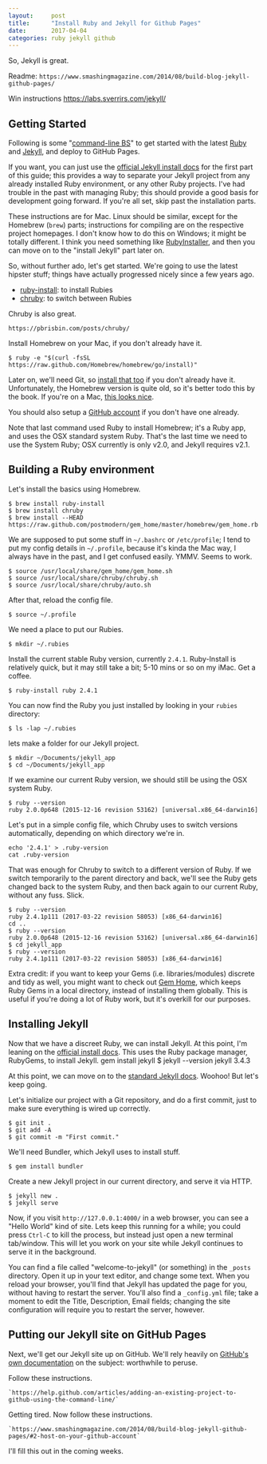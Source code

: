 ```yaml
---
layout:     post
title:      "Install Ruby and Jekyll for Github Pages"
date:       2017-04-04
categories: ruby jekyll github
---
```


So, Jekyll is great.

Readme: `https://www.smashingmagazine.com/2014/08/build-blog-jekyll-github-pages/`

Win instructions
    https://labs.sverrirs.com/jekyll/


Getting Started
---

Following is some "[command-line BS](http://www.pgbovine.net/command-line-bullshittery.htm)" to get started with the latest [Ruby](https://www.ruby-lang.org/en/) and [Jekyll](https://jekyllrb.com/), and deploy to GitHub Pages.

If you want, you can just use the [official Jekyll install docs](https://jekyllrb.com/docs/installation/) for the first part of this guide; this provides a way to separate your Jekyll project from any already installed Ruby environment, or any other Ruby projects.  I've had trouble in the past with managing Ruby; this should provide a good basis for development going forward.  If you're all set, skip past the installation parts.

These instructions are for Mac.  Linux should be similar, except for the Homebrew (`brew`) parts; instructions for compiling are on the respective project homepages.  I don't know how to do this on Windows; it might be totally different.  I think you need something like [RubyInstaller](http://rubyinstaller.org/), and then you can move on to the "install Jekyll" part later on.

So, without further ado, let's get started.  We're going to use the latest hipster stuff; things have actually progressed nicely since a few years ago.

* [ruby-install](https://github.com/postmodern/ruby-install): to install Rubies
* [chruby](https://github.com/postmodern/chruby): to switch between Rubies

Chruby is also great.

    https://pbrisbin.com/posts/chruby/

Install Homebrew on your Mac, if you don't already have it.

    $ ruby -e "$(curl -fsSL https://raw.github.com/Homebrew/homebrew/go/install)"

Later on, we'll need Git, so [install that too](https://git-scm.com/book/en/v2/Getting-Started-Installing-Git) if you don't already have it.  Unfortunately, the Homebrew version is quite old, so it's better todo this by the book.  If you're on a Mac, [this looks nice](https://desktop.github.com/).

You should also setup a [GitHub account](https://help.github.com/articles/signing-up-for-a-new-github-account/) if you don't have one already.

Note that last command used Ruby to install Homebrew; it's a Ruby app, and uses the OSX standard system Ruby.  That's the last time we need to use the System Ruby; OSX currently is only v2.0, and Jekyll requires v2.1.


Building a Ruby environment
---

Let's install the basics using Homebrew.

    $ brew install ruby-install
    $ brew install chruby
    $ brew install --HEAD https://raw.github.com/postmodern/gem_home/master/homebrew/gem_home.rb

We are supposed to put some stuff in `~/.bashrc` or `/etc/profile`; I tend to put my config details in `~/.profile`, because it's kinda the Mac way, I always have in the past, and I get confused easily.  YMMV.  Seems to work.

    $ source /usr/local/share/gem_home/gem_home.sh
    $ source /usr/local/share/chruby/chruby.sh
    $ source /usr/local/share/chruby/auto.sh

After that, reload the config file.

    $ source ~/.profile

We need a place to put our Rubies.

    $ mkdir ~/.rubies

Install the current stable Ruby version, currently `2.4.1`.  Ruby-Install is relatively quick, but it may still take a bit; 5-10 mins or so on my iMac.  Get a coffee.

    $ ruby-install ruby 2.4.1

You can now find the Ruby you just installed by looking in your `rubies` directory:

    $ ls -lap ~/.rubies

lets make a folder for our Jekyll project.

    $ mkdir ~/Documents/jekyll_app
    $ cd ~/Documents/jekyll_app

If we examine our current Ruby version, we should still be using the OSX system Ruby.

    $ ruby --version
    ruby 2.0.0p648 (2015-12-16 revision 53162) [universal.x86_64-darwin16]

Let's put in a simple config file, which Chruby uses to switch versions automatically, depending on which directory we're in.

    echo '2.4.1' > .ruby-version
    cat .ruby-version

That was enough for Chruby to switch to a different version of Ruby. If we switch temporarily to the parent directory and back, we'll see the Ruby gets changed back to the system Ruby, and then back again to our current Ruby, without any fuss.  Slick.

    $ ruby --version
    ruby 2.4.1p111 (2017-03-22 revision 58053) [x86_64-darwin16]
    cd ..
    $ ruby --version
    ruby 2.0.0p648 (2015-12-16 revision 53162) [universal.x86_64-darwin16]
    $ cd jekyll_app
    $ ruby --version
    ruby 2.4.1p111 (2017-03-22 revision 58053) [x86_64-darwin16]

Extra credit: if you want to keep your Gems (i.e. libraries/modules) discrete and tidy as well, you might want to check out [Gem Home](https://github.com/postmodern/gem_home), which keeps Ruby Gems in a local directory, instead of installing them globally.  This is useful if you're doing a lot of Ruby work, but it's overkill for our purposes.

Installing Jekyll
---

Now that we have a discreet Ruby, we can install Jekyll.  At this point, I'm leaning on the [official install docs](https://jekyllrb.com/docs/installation/).  This uses the Ruby package manager, RubyGems, to install Jekyll.
    gem install jekyll
    $ jekyll --version
    jekyll 3.4.3

At this point, we can move on to the [standard Jekyll docs](https://jekyllrb.com/docs/usage/).  Woohoo!  But let's keep going.

Let's initialize our project with a Git repository, and do a first commit, just to make sure everything is wired up correctly.

    $ git init .
    $ git add -A
    $ git commit -m "First commit."

We'll need Bundler, which Jekyll uses to install stuff.

    $ gem install bundler

Create a new Jekyll project in our current directory, and serve it via HTTP.

    $ jekyll new .
    $ jekyll serve

Now, if you visit `http://127.0.0.1:4000/` in a web browser, you can see a "Hello World" kind of site.  Lets keep this running for a while; you could press `Ctrl-C` to kill the process, but instead just open a new terminal tab/window.  This will let you work on your site while Jekyll continues to serve it in the background.

You can find a file called "welcome-to-jekyll" (or something) in the `_posts` directory.  Open it up in your text editor, and change some text.  When you reload your browser, you'll find that Jekyll has updated the page for you, without having to restart the server.  You'll also find a `_config.yml` file; take a moment to edit the Title, Description, Email fields; changing the site configuration will require you to restart the server, however.


Putting our Jekyll site on GitHub Pages
---

Next, we'll get our Jekyll site up on GitHub.  We'll rely heavily on [GitHub's own documentation](https://help.github.com/articles/about-github-pages-and-jekyll/) on the subject: worthwhile to peruse.

Follow these instructions.

    `https://help.github.com/articles/adding-an-existing-project-to-github-using-the-command-line/`

Getting tired.  Now follow these instructions.

    `https://www.smashingmagazine.com/2014/08/build-blog-jekyll-github-pages/#2-host-on-your-github-account`

I'll fill this out in the coming weeks.
